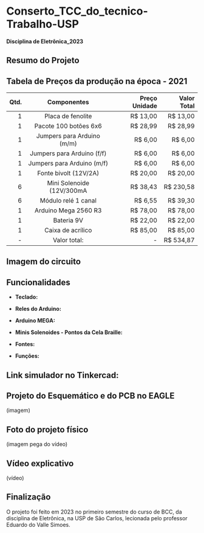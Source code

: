 # Conserto_TCC_do_tecnico-Trabalho-USP
#### Disciplina de Eletrônica_2023

## Resumo do Projeto


## Tabela de Preços da produção na época - 2021
| Qtd. | Componentes                | Preço Unidade | Valor Total |
|-----:|:--------------------------:| -------------:| -----------:|
| 1    | Placa de fenolite          | R$ 13,00      | R$ 13,00    |
| 1    | Pacote 100 botões 6x6      | R$ 28,99      | R$ 28,99    | 
| 1    | Jumpers para Arduino (m/m) | R$ 6,00       | R$ 6,00     |
| 1    | Jumpers para Arduino (f/f) | R$ 6,00       | R$ 6,00     |
| 1    | Jumpers para Arduino (m/f) | R$ 6,00       | R$ 6,00     |
| 1    | Fonte bivolt (12V/2A)      | R$ 20,00      | R$ 20,00    |
| 6    | Mini Solenoide (12V/300mA  | R$ 38,43      | R$ 230,58   |
| 6    | Módulo relé 1 canal        | R$ 6,55       | R$ 39,30    |
| 1    | Arduino Mega 2560 R3       | R$ 78,00      | R$ 78,00    |
| 1    | Bateria 9V                 | R$ 22,00      | R$ 22,00    |
| 1    | Caixa de acrílico          | R$ 85,00      | R$ 85,00    |
| -    | Valor total:               | -             | R$ 534,87   |

## Imagem do circuito

## Funcionalidades
+ **Teclado:** 

+ **Reles do Arduino:**

+ **Arduino MEGA:** 

+ **Minis Solenoides - Pontos da Cela Braille:**

+ **Fontes:**

+ **Funções:**

## Link simulador no Tinkercad:

## Projeto do Esquemático e do PCB no EAGLE
(imagem)

## Foto do projeto físico
(imagem pega do vídeo)

## Vídeo explicativo
(vídeo)

## Finalização
O projeto foi feito em 2023 no primeiro semestre do curso de BCC, da disciplina de Eletrônica,
na USP de São Carlos, lecionada pelo professor Eduardo do Valle Simoes. 
